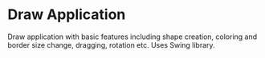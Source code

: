 # Draw Application
Draw application with basic features including shape creation, coloring and border size change, dragging, rotation etc. Uses Swing library.
